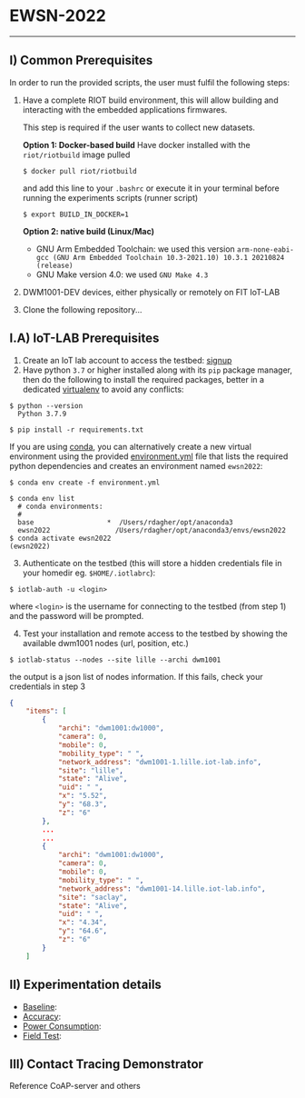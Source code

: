 # EWSN-2022


---

## I) Common Prerequisites
In order to run the provided scripts, the user must fulfil the following steps:

1. Have a complete RIOT build environment, this will allow building and interacting
   with the embedded applications firmwares.

   This step is required if the user wants to collect new datasets.

   **Option 1: Docker-based build**
   Have docker installed with the `riot/riotbuild` image pulled

   ```shell
   $ docker pull riot/riotbuild
   ```
   and add this line to your `.bashrc` or execute it in your terminal before running the experiments scripts (runner script)

   ```shell
   $ export BUILD_IN_DOCKER=1
   ```

   **Option 2: native build (Linux/Mac)**
   - GNU Arm Embedded Toolchain: we used this version `arm-none-eabi-gcc (GNU Arm Embedded Toolchain 10.3-2021.10) 10.3.1 20210824 (release)`
   - GNU Make version 4.0: we used `GNU Make 4.3`

2. DWM1001-DEV devices, either physically or remotely on FIT IoT-LAB

3. Clone the following repository...

## I.A) IoT-LAB Prerequisites

1. Create an IoT lab account to access the testbed: [signup](https://www.iot-lab.info/testbed/signup)
2. Have python `3.7` or higher installed along with its `pip` package manager, then do the following to install the required packages, better in a dedicated [virtualenv](https://docs.python.org/3/tutorial/venv.html) to avoid any conflicts:

  ```shell
  $ python --version
    Python 3.7.9

  $ pip install -r requirements.txt
  ```

  If you are using [conda](https://docs.conda.io/projects/conda/en/latest/index.html), you can alternatively create a new virtual environment using the provided [environment.yml](./environment.yml) file that lists the required python dependencies and creates an environment named `ewsn2022`:

  ```shell
  $ conda env create -f environment.yml

  $ conda env list
    # conda environments:
    #
    base                  *  /Users/rdagher/opt/anaconda3
    ewsn2022                /Users/rdagher/opt/anaconda3/envs/ewsn2022
  $ conda activate ewsn2022
 (ewsn2022)
  ```

3. Authenticate on the testbed (this will store a hidden credentials file in your homedir eg. `$HOME/.iotlabrc`):

  ```shell
  $ iotlab-auth -u <login>
  ```
  where `<login>` is the username for connecting to the testbed (from step 1) and the password will be prompted.

4. Test your installation and remote access to the testbed by showing the available dwm1001 nodes (url, position, etc.)

  ```shell
  $ iotlab-status --nodes --site lille --archi dwm1001
  ```
the output is a json list of nodes information. If this fails, check your credentials in step 3

  ```json
  {
      "items": [
          {
              "archi": "dwm1001:dw1000",
              "camera": 0,
              "mobile": 0,
              "mobility_type": " ",
              "network_address": "dwm1001-1.lille.iot-lab.info",
              "site": "lille",
              "state": "Alive",
              "uid": " ",
              "x": "5.52",
              "y": "68.3",
              "z": "6"
          },
          ...
          ...
          {
              "archi": "dwm1001:dw1000",
              "camera": 0,
              "mobile": 0,
              "mobility_type": " ",
              "network_address": "dwm1001-14.lille.iot-lab.info",
              "site": "saclay",
              "state": "Alive",
              "uid": " ",
              "x": "4.34",
              "y": "64.6",
              "z": "6"
          }
      ]
  ```

## II) Experimentation details

- [Baseline]():
- [Accuracy]():
- [Power Consumption]():
- [Field Test](experiments/field-test/README.md):

## III) Contact Tracing Demonstrator

Reference CoAP-server and others
